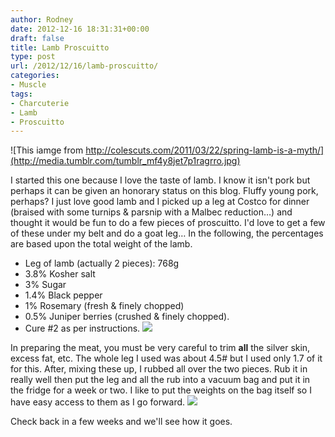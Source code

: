 ```yaml
---
author: Rodney
date: 2012-12-16 18:31:31+00:00
draft: false
title: Lamb Proscuitto
type: post
url: /2012/12/16/lamb-proscuitto/
categories:
- Muscle
tags:
- Charcuterie
- Lamb
- Proscuitto
---
```


![This iamge from http://colescuts.com/2011/03/22/spring-lamb-is-a-myth/](http://media.tumblr.com/tumblr_mf4y8jet7p1ragrro.jpg)

I started this one because I love the taste of lamb. I know it isn't pork but perhaps it can be given an honorary status on this blog. Fluffy young pork, perhaps? I just love good lamb and I picked up a leg at Costco for dinner (braised with some turnips & parsnip with a Malbec reduction…) and thought it would be fun to do a few pieces of proscuitto. I'd love to get a few of these under my belt and do a goat leg…
In the following, the percentages are based upon the total weight of the lamb.
  * Leg of lamb (actually 2 pieces): 768g
  * 3.8% Kosher salt
  * 3% Sugar
  * 1.4% Black pepper
  * 1% Rosemary (fresh & finely chopped)
  * 0.5% Juniper berries (crushed & finely chopped).
  * Cure #2 as per instructions.
![](http://media.tumblr.com/tumblr_mf4zehpPYA1ragrro.png)

In preparing the meat, you must be very careful to trim **all** the silver skin, excess fat, etc. The whole leg I used was about 4.5# but I used only 1.7 of it for this. 
After, mixing these up, I rubbed all over the two pieces. Rub it in really well then put the leg and all the rub into a vacuum bag and put it in the fridge for a week or two. I like to put the weights on the bag itself so I have easy access to them as I go forward.
![](http://media.tumblr.com/tumblr_mf4zfiSot51ragrro.png)

Check back in a few weeks and we'll see how it goes.
